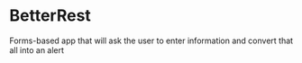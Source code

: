 # BetterRest
Forms-based app that will ask the user to enter information and convert that all into an alert
